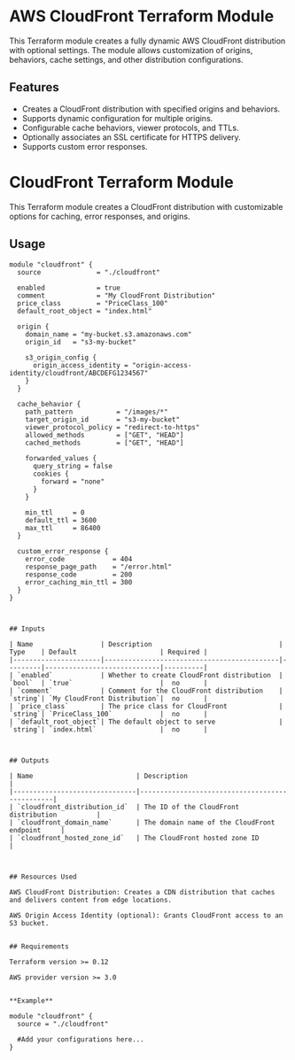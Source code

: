 # AWS CloudFront Terraform Module

This Terraform module creates a fully dynamic AWS CloudFront distribution with optional settings. The module allows customization of origins, behaviors, cache settings, and other distribution configurations.

## Features

- Creates a CloudFront distribution with specified origins and behaviors.
- Supports dynamic configuration for multiple origins.
- Configurable cache behaviors, viewer protocols, and TTLs.
- Optionally associates an SSL certificate for HTTPS delivery.
- Supports custom error responses.

# CloudFront Terraform Module

This Terraform module creates a CloudFront distribution with customizable options for caching, error responses, and origins.

## Usage

```hcl
module "cloudfront" {
  source              = "./cloudfront"
  
  enabled             = true
  comment             = "My CloudFront Distribution"
  price_class         = "PriceClass_100"
  default_root_object = "index.html"

  origin {
    domain_name = "my-bucket.s3.amazonaws.com"
    origin_id   = "s3-my-bucket"

    s3_origin_config {
      origin_access_identity = "origin-access-identity/cloudfront/ABCDEFG1234567"
    }
  }

  cache_behavior {
    path_pattern           = "/images/*"
    target_origin_id       = "s3-my-bucket"
    viewer_protocol_policy = "redirect-to-https"
    allowed_methods        = ["GET", "HEAD"]
    cached_methods         = ["GET", "HEAD"]

    forwarded_values {
      query_string = false
      cookies {
        forward = "none"
      }
    }

    min_ttl     = 0
    default_ttl = 3600
    max_ttl     = 86400
  }

  custom_error_response {
    error_code            = 404
    response_page_path    = "/error.html"
    response_code         = 200
    error_caching_min_ttl = 300
  }
}



## Inputs

| Name                 | Description                                | Type    | Default                     | Required |
|----------------------|--------------------------------------------|---------|-----------------------------|----------|
| `enabled`            | Whether to create CloudFront distribution  | `bool`  | `true`                      |  no      |
| `comment`            | Comment for the CloudFront distribution    | `string`| `My CloudFront Distribution`|  no      |
| `price_class`        | The price class for CloudFront             | `string`| `PriceClass_100`            |  no      |
| `default_root_object`| The default object to serve                | `string`| `index.html`                |  no      |



## Outputs

| Name                          | Description                                    |
|-------------------------------|------------------------------------------------|
| `cloudfront_distribution_id`  | The ID of the CloudFront distribution          |
| `cloudfront_domain_name`      | The domain name of the CloudFront endpoint     |
| `cloudfront_hosted_zone_id`   | The CloudFront hosted zone ID                  |



## Resources Used

AWS CloudFront Distribution: Creates a CDN distribution that caches and delivers content from edge locations.

AWS Origin Access Identity (optional): Grants CloudFront access to an S3 bucket.


## Requirements

Terraform version >= 0.12

AWS provider version >= 3.0


**Example**

module "cloudfront" {
  source = "./cloudfront"

  #Add your configurations here...
}
